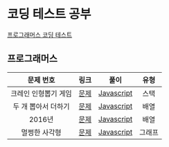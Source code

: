 # 코딩 테스트 공부

[프로그래머스 코딩 테스트](#프로그래머스)



## 프로그래머스

|      문제 번호       |                             링크                             |                     풀이                      |  유형  |
| :------------------: | :----------------------------------------------------------: | :-------------------------------------------: | :----: |
| 크레인 인형뽑기 게임 | [문제](https://programmers.co.kr/learn/courses/30/lessons/64061) | [Javascript](./Programmers/64061/solution.js) |  스택  |
| 두 개 뽑아서 더하기  | [문제](https://programmers.co.kr/learn/courses/30/lessons/68644) | [Javascript](./Programmers/68644/solution.js) |  배열  |
|        2016년        | [문제](https://programmers.co.kr/learn/courses/30/lessons/68644) | [Javascript](./Programmers/68644/solution.js) |  배열  |
|    멀쩡한 사각형     | [문제](https://programmers.co.kr/learn/courses/30/lessons/62048/) | [Javascript](./Programmers/62048/solution.js) | 그래프 |

